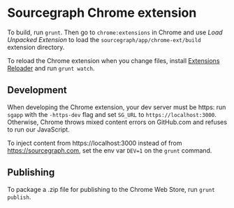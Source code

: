 Sourcegraph Chrome extension
============================

To build, run `grunt`. Then go to `chrome:extensions` in Chrome and use *Load Unpacked Extension* to
load the `sourcegraph/app/chrome-ext/build` extension directory.

To reload the Chrome extension when you change files, install [Extensions 
Reloader](https://chrome.google.com/webstore/detail/fimgfedafeadlieiabdeeaodndnlbhid) and run `grunt watch`.

## Development

When developing the Chrome extension, your dev server must be https: run `sgapp`
with the `-https-dev` flag and set `SG_URL` to `https://localhost:3000`.
Otherwise, Chrome throws mixed content errors on GitHub.com and refuses to run
our JavaScript.

To inject content from https://localhost:3000 instead of from
https://sourcegraph.com, set the env var `DEV=1` on the `grunt` command.


## Publishing

To package a .zip file for publishing to the Chrome Web Store, run `grunt publish`.

